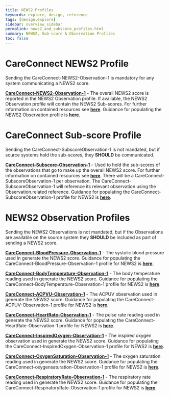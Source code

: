 ```yaml
---
title: NEWS2 Profiles
keywords: explore, design, reference
tags: [design,explore]
sidebar: overview_sidebar
permalink: news2_and_subscore_profiles.html
summary: NEWS2, Sub-score & Observation Profiles
toc: false
---
```


# CareConnect NEWS2 Profile #

Sending the CareConnect-NEWS2-Observation-1 is mandatory for any system communicating a NEWS2 score.

<a href="https://fhir.nhs.uk/STU3/StructureDefinition/CareConnect-NEWS2-Observation-1">**CareConnect-NEWS2-Observation-1**</a> - The overall NEWS2 score is reported in the NEWS2 Observation profile. If available, the NEWS2 Observation profile will contain the NEWS2 Sub-scores. For further information on contained resources see <a href="https://www.hl7.org/fhir/references.html#contained">**here**</a>. Guidance for populating the NEWS2 Observation profile is <a href="./news2_observation_guidance.html">**here**</a>.


# CareConnect Sub-score Profile #

Sending the CareConnect-SubscoreObservation-1 is not mandated, but if source systems hold the sub-scores, they **SHOULD** be communicated.

<a href="https://fhir.hl7.org.uk/STU3/StructureDefinition/CareConnect-Subscore-Observation-1">**CareConnect-Subscore-Observation-1**</a> - Used to hold the sub-scores of the observations that go to make up the overall NEWS2 score. For further information on contained resources see <a href="https://www.hl7.org/fhir/references.html#contained">**here**</a>. There will be a CareConnect-SubscoreObservation-1 per observation. The CareConnect-SubscoreObservation-1 will reference its relevant observation using the Observation.related reference. Guidance for populating the CareConnect-SubscoreObservation-1 profile for NEWS2 is <a href="./news2_subscore_guidance.html">**here**</a>.


# NEWS2 Observation Profiles #

Sending the NEWS2 Observations is not mandated, but if the Observations are available on the source system they **SHOULD** be included as part of sending a NEWS2 score.

<a href="https://fhir.hl7.org.uk/STU3/StructureDefinition/CareConnect-BloodPressure-Observation-1">**CareConnect-BloodPressure-Observation-1**</a> - The systolic blood pressure used in generate the NEWS2 score. Guidance for populating the CareConnect-BloodPressure-Observation-1 profile for NEWS2 is <a href="./news2_bloodpressure_guidance.html">**here**</a>.

<a href="https://fhir.hl7.org.uk/STU3/StructureDefinition/CareConnect-BodyTemperature-Observation-1">**CareConnect-BodyTemperature-Observation-1**</a> - The body temperature reading used in generate the NEWS2 score. Guidance for populating the CareConnect-BodyTemperature-Observation-1 profile for NEWS2 is <a href="./news2_bodytemperature_guidance.html">**here**</a>.

<a href="https://fhir.hl7.org.uk/STU3/StructureDefinition/CareConnect-AVCPU-Observation-1">**CareConnect-ACPVU-Observation-1**</a> - The ACPUV observation used in generate the NEWS2 score. Guidance for populating the CareConnect-ACPUV-Observation-1 profile for NEWS2 is <a href="./news2_acpvu_guidance.html">**here**</a>.

<a href="https://fhir.hl7.org.uk/STU3/StructureDefinition/CareConnect-HeartRate-Observation-1">**CareConnect-HeartRate-Observation-1**</a> - The pulse rate reading used in generate the NEWS2 score. Guidance for populating the CareConnect-HeartRate-Observation-1 profile for NEWS2 is <a href="./news2_pulserate_guidance.html">**here**</a>.

<a href="https://fhir.hl7.org.uk/STU3/StructureDefinition/CareConnect-InspiredOxygen-Observation-1">**CareConnect-InspiredOxygen-Observation-1**</a> - The inspired oxygen observation used in generate the NEWS2 score. Guidance for populating the CareConnect-InspiredOxygen-Observation-1 profile for NEWS2 is <a href="./news2_inspiredoxygen_guidance.html">**here**</a>.

<a href="https://fhir.hl7.org.uk/STU3/StructureDefinition/CareConnect-OxygenSaturation-Observation-1">**CareConnect-OxygenSaturation-Observation-1**</a> - The oxygen saturation reading used in generate the NEWS2 score. Guidance for populating the CareConnect-oxygensaturation-Observation-1 profile for NEWS2 is <a href="./news2_oxygensaturation_guidance.html">**here**</a>.

<a href="https://fhir.hl7.org.uk/STU3/StructureDefinition/CareConnect-RespiratoryRate-Observation-1">**CareConnect-RespiratoryRate-Observation-1**</a> - The respiratory rate reading used in generate the NEWS2 score. Guidance for populating the CareConnect-RespiratoryRate-Observation-1 profile for NEWS2 is <a href="./news2_respiratoryrate_guidance.html">**here**</a>.
